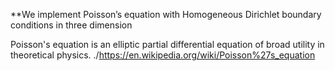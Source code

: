 **We implement Poisson’s equation with Homogeneous Dirichlet boundary conditions in three dimension

Poisson's equation is an elliptic partial differential equation of broad utility in theoretical physics.
./https://en.wikipedia.org/wiki/Poisson%27s_equation
